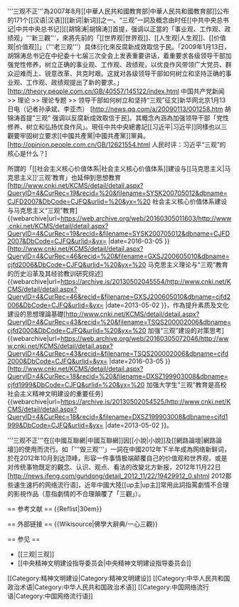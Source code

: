 '''三观不正'''為2007年8月[[中華人民共和國教育部|中華人民共和國教育部]]公布的171个[[汉语|汉语]][[新词|新词]]之一。“三观”一詞及概念由时任[[中共中央总书记|中共中央总书记]][[胡锦涛|胡锦涛]]首提，强调以正當的「事业观、工作观、政绩观」'''新三觀'''，來將先前的「[[世界观|世界观]]、[[人生观|人生观]]、[[价值观|价值观]]」（'''老三观'''）具体衍化來反腐新成效取信于民。<ref>「2009年1月13日，胡锦涛总书记在中纪委十七届三次全会上发表重要讲话，着重要求各级领导干部加强党性修养，树立正确的事业观、工作观、政绩观，以优良作风带领广大党员、群众迎难而上、锐意改革、共克时艰。这就对各级领导干部如何树立和坚持正确的事业观、工作观、政绩观提出了新的要求。」[http://theory.people.com.cn/GB/40557/145122/index.html 中国共产党新闻 >> 理论 >> 理论专题 >> 领导干部如何树立和坚持“三观”征文]</ref><ref>新华网北京1月13日电（记者孙承斌、李亚杰） [http://news.qq.com/a/20090113/001258.htm 胡锦涛首提"三观" 强调以反腐新成效取信于民]</ref>。其概念內涵為加强领导干部「党性修养、树立和弘扬优良作风」。現任中共中央總書記[[习近平|习近平]]同樣也以三觀要牢固树立要求[[中國共產黨|中國共產黨]]黨員。<ref>[http://opinion.people.com.cn/GB/12621554.html 人民时评：习近平“三观”的核心是什么？]</ref>

所謂的「[[社会主义核心价值体系|社会主义核心价值体系]]建设与[[马克思主义|马克思主义]]‘三观’教育」也延伸到思想教育<ref>[http://www.cnki.net/KCMS/detail/detail.aspx?QueryID=4&CurRec=19&recid=%20&filename=SYSK200705012&dbname=CJFD2007&DbCode=CJFQ&urlid=%20&yx=%20 社会主义核心价值体系建设与马克思主义“三观”教育] {{webarchive|url=https://web.archive.org/web/20160305011603/http://www.cnki.net/KCMS/detail/detail.aspx?QueryID=4&CurRec=19&recid=&filename=SYSK200705012&dbname=CJFD2007&DbCode=CJFQ&urlid=&yx= |date=2016-03-05 }}</ref><ref>[http://www.cnki.net/KCMS/detail/detail.aspx?QueryID=4&CurRec=46&recid=%20&filename=GXSJ200605010&dbname=cjfd2006&DbCode=CJFQ&urlid=%20&yx=%20 马克思主义理论与“三观”教育的历史沿革及其经验教训研究综述] {{webarchive|url=https://archive.is/20130502045554/http://www.cnki.net/KCMS/detail/detail.aspx?QueryID=4&CurRec=46&recid=&filename=GXSJ200605010&dbname=cjfd2006&DbCode=CJFQ&urlid=&yx= |date=2013-05-02 }}</ref>，作為提升素质及文化建设的思想理論基礎<ref>[http://www.cnki.net/KCMS/detail/detail.aspx?QueryID=4&CurRec=43&recid=%20&filename=TSQS200002006&dbname=cjfd2000&DbCode=CJFQ&urlid=%20&yx=%20 加强“三观”建设的对策思考] {{webarchive|url=https://web.archive.org/web/20160305072046/http://www.cnki.net/KCMS/detail/detail.aspx?QueryID=4&CurRec=43&recid=&filename=TSQS200002006&dbname=cjfd2000&DbCode=CJFQ&urlid=&yx= |date=2016-03-05 }}</ref><ref>[http://www.cnki.net/KCMS/detail/detail.aspx?QueryID=4&CurRec=18&recid=%20&filename=DXSZ199903008&dbname=cjfd1999&DbCode=CJFQ&urlid=%20&yx=%20 加强大学生“三观”教育是高校社会主义精神文明建设的重要任务] {{webarchive|url=https://archive.is/20130502054525/http://www.cnki.net/KCMS/detail/detail.aspx?QueryID=4&CurRec=18&recid=&filename=DXSZ199903008&dbname=cjfd1999&DbCode=CJFQ&urlid=&yx= |date=2013-05-02 }}</ref>。

'''三观不正'''在[[中國互聯網|中國互聯網]]因[[小說|小說]]及[[網路論壇|網路論壇]]的使用而流行。如「'''毁三观'''」一詞在中國2012年下半年成為网络新鲜词，於在2012年10月到达顶峰，形容一件事情极端颠覆自己的价值观和世界观，或是对传统事物既定的觀念、认识、观点、看法的改變<ref>北方新报，2012年11月22日 [http://news.ifeng.com/gundong/detail_2012_11/22/19429912_0.shtml 2012那些速生速朽的网络流行语]</ref>，近年中國大陸[[up主|up主]]常用此詞指罵劇情不合理的影視作品（意指劇情的不合理顛覆了「三觀」）。

== 参考文献 ==
{{Reflist|30em}}

== 外部链接 ==
{{Wikisource|佛學大辭典/一心三觀}}

== 参见 ==
* [[三观|三观]]
* [[中央精神文明建设指导委员会|中央精神文明建设指导委员会]]

[[Category:精神文明建设|Category:精神文明建设]]
[[Category:中华人民共和国政治术语|Category:中华人民共和国政治术语]]
[[Category:中国网络流行语|Category:中国网络流行语]]